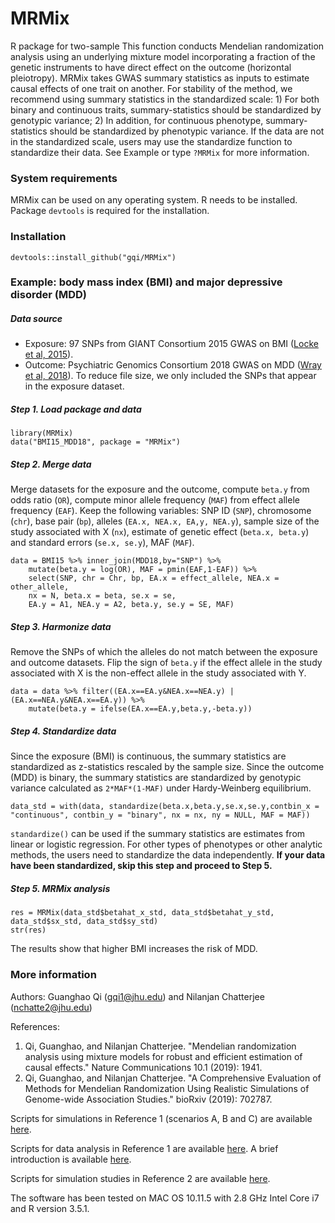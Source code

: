 # MRMix

R package for two-sample This function conducts Mendelian randomization analysis using an underlying mixture model incorporating a fraction of the genetic instruments to have direct effect on the outcome (horizontal pleiotropy). MRMix takes GWAS summary statistics as inputs to estimate causal effects of one trait on another. For stability of the method, we recommend using summary statistics in the standardized scale: 1) For both binary and continuous traits, summary-statistics should be standardized by genotypic variance; 2) In addition, for continuous phenotype, summary-statistics should be standardized by phenotypic variance. If the data are not in the standardized scale, users may use the standardize function to standardize their data. See Example or type `?MRMix` for more information.

### System requirements

MRMix can be used on any operating system. R needs to be installed. Package `devtools` is required for the installation.

### Installation
```
devtools::install_github("gqi/MRMix")
```

### Example: body mass index (BMI) and major depressive disorder (MDD)

##### Data source
* Exposure: 97 SNPs from GIANT Consortium 2015 GWAS on BMI ([Locke et al, 2015](https://www.nature.com/articles/nature14177)).
* Outcome: Psychiatric Genomics Consortium 2018 GWAS on MDD ([Wray et al, 2018](https://www.nature.com/articles/s41588-018-0090-3)). To reduce file size, we only included the SNPs that appear in the exposure dataset.

##### Step 1. Load package and data
```
library(MRMix)
data("BMI15_MDD18", package = "MRMix")
```
##### Step 2. Merge data
Merge datasets for the exposure and the outcome, compute `beta.y` from odds ratio (`OR`), compute minor allele frequency (`MAF`) from effect allele frequency (`EAF`). Keep the following variables: SNP ID (`SNP`), chromosome (`chr`), base pair (`bp`), alleles (`EA.x, NEA.x, EA,y, NEA.y`), sample size of the study associated with X (`nx`), estimate of genetic effect (`beta.x, beta.y`) and standard errors (`se.x, se.y`), MAF (`MAF`).
```
data = BMI15 %>% inner_join(MDD18,by="SNP") %>%
    mutate(beta.y = log(OR), MAF = pmin(EAF,1-EAF)) %>%
    select(SNP, chr = Chr, bp, EA.x = effect_allele, NEA.x = other_allele, 
    nx = N, beta.x = beta, se.x = se,
    EA.y = A1, NEA.y = A2, beta.y, se.y = SE, MAF)
```

##### Step 3. Harmonize data
Remove the SNPs of which the alleles do not match between the exposure and outcome datasets. Flip the sign of `beta.y` if the effect allele in the study associated with X is the non-effect allele in the study associated with Y.
```
data = data %>% filter((EA.x==EA.y&NEA.x==NEA.y) | (EA.x==NEA.y&NEA.x==EA.y)) %>%
    mutate(beta.y = ifelse(EA.x==EA.y,beta.y,-beta.y))
```

##### Step 4. Standardize data
Since the exposure (BMI) is continuous, the summary statistics are standardized as z-statistics rescaled by the sample size. Since the outcome (MDD) is binary, the summary statistics are standardized by genotypic variance calculated as `2*MAF*(1-MAF)` under Hardy-Weinberg equilibrium.
```
data_std = with(data, standardize(beta.x,beta.y,se.x,se.y,contbin_x = "continuous", contbin_y = "binary", nx = nx, ny = NULL, MAF = MAF))
```
`standardize()` can be used if the summary statistics are estimates from linear or logistic regression. For other types of phenotypes or other analytic methods, the users need to standardize the data independently. **If your data have been standardized, skip this step and proceed to Step 5.**

##### Step 5. MRMix analysis
```
res = MRMix(data_std$betahat_x_std, data_std$betahat_y_std, data_std$sx_std, data_std$sy_std)
str(res)
```
The results show that higher BMI increases the risk of MDD.

### More information 
Authors: Guanghao Qi (gqi1@jhu.edu) and Nilanjan Chatterjee (nchatte2@jhu.edu)

References: 

1. Qi, Guanghao, and Nilanjan Chatterjee. "Mendelian randomization analysis using mixture models for robust and efficient estimation of causal effects." Nature Communications 10.1 (2019): 1941.
2. Qi, Guanghao, and Nilanjan Chatterjee. "A Comprehensive Evaluation of Methods for Mendelian Randomization Using Realistic Simulations of Genome-wide Association Studies." bioRxiv (2019): 702787.

Scripts for simulations in Reference 1 (scenarios A, B and C) are available [here](https://github.com/gqi/MRMix/tree/master/simulations). 

Scripts for data analysis in Reference 1 are available [here](https://github.com/gqi/MRMix/tree/master/data_analysis). A brief introduction is available [here](https://github.com/gqi/MRMix/wiki).

Scripts for simulation studies in Reference 2 are available [here](https://github.com/gqi/MR_comparison_simulations).

The software has been tested on MAC OS 10.11.5 with 2.8 GHz Intel Core i7 and R version 3.5.1.
